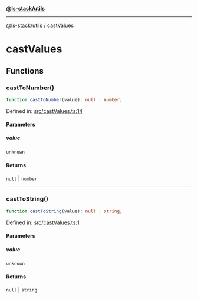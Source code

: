 [**@ls-stack/utils**](README.md)

***

[@ls-stack/utils](modules.md) / castValues

# castValues

## Functions

### castToNumber()

```ts
function castToNumber(value): null | number;
```

Defined in: [src/castValues.ts:14](https://github.com/lucasols/utils/blob/main/src/castValues.ts#L14)

#### Parameters

##### value

`unknown`

#### Returns

`null` \| `number`

***

### castToString()

```ts
function castToString(value): null | string;
```

Defined in: [src/castValues.ts:1](https://github.com/lucasols/utils/blob/main/src/castValues.ts#L1)

#### Parameters

##### value

`unknown`

#### Returns

`null` \| `string`
